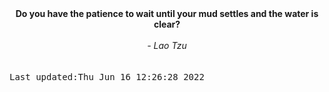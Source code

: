 
<div align="center"><b><span>Do you have the patience to wait until your mud settles and the water is clear?</span></b><br><br><i> - Lao Tzu</i></div>
<br><br><kbd>Last updated:Thu Jun 16 12:26:28 2022</kbd>